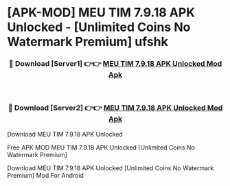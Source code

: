 # [APK-MOD] MEU TIM 7.9.18 APK Unlocked - [Unlimited Coins No Watermark Premium] ufshk



<div align="center">
<h3>🔴 Download [Server1] 👉👉 <a href="https://momento.my/?title=MEU_TIM_7.9.18_APK_Unlocked">MEU TIM 7.9.18 APK Unlocked Mod Apk</a></h3><br>

<h3>🔴 Download [Server2] 👉👉 <a href="https://momento.my/?title=MEU_TIM_7.9.18_APK_Unlocked">MEU TIM 7.9.18 APK Unlocked Mod Apk</a></h3>
</div>



Download MEU TIM 7.9.18 APK Unlocked 

Free APK MOD MEU TIM 7.9.18 APK Unlocked [Unlimited Coins No Watermark Premium]

Download MEU TIM 7.9.18 APK Unlocked [Unlimited Coins No Watermark Premium] Mod For Android

